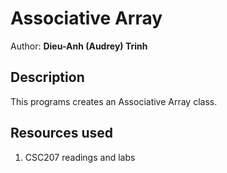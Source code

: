 # Associative Array

Author: **Dieu-Anh (Audrey) Trinh**

## Description
This programs creates an Associative Array class.

## Resources used
1. CSC207 readings and labs
